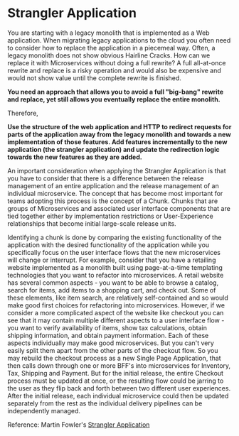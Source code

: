 # Strangler Application

You are starting with a legacy monolith that is implemented as a Web application.  When migrating legacy applications to the cloud you often need to consider how to replace the application in a piecemeal way.  Often, a legacy monolith does not show obvious Hairline Cracks. How can we replace it with Microservices without doing a full rewrite?  A full all-at-once rewrite and replace is a risky operation and would also be expensive and would not show value until the complete rewrite is finished.  

**You need an approach that allows you to avoid a full "big-bang" rewrite and replace, yet still allows you eventually replace the entire monolith.**

Therefore,

**Use the structure of the web application and HTTP to redirect requests for parts of the application away from the legacy monolith and towards a new implementation of those features.  Add features incrementally to the new application (the strangler application) and update the redirection logic towards the new features as they are added.**

An important consideration when applying the Strangler Application is that you have to consider that there is a difference between the release management of an entire application and the release management of an individual microservice.  The concept that has become most important for teams adopting this process is the concept of a Chunk. Chunks that are groups of Microservices and associated user interface components that are tied together either by implementation restrictions or User-Experience relationships that become initial large-scale release units.

Identifying a chunk is done by comparing the existing functionality of the application with the desired functionality of the application while you specifically focus on the user interface flows that the new microservices will change or interrupt.  For example, consider that you have a retailing website implemented as a monolith built using page-at-a-time templating technologies that you want to refactor into microservices.  A retail website has several common aspects - you want to be able to browse a catalog, search for items, add items to a shopping cart, and check out.  Some of these elements, like item search, are relatively self-contained and so would make good first choices for refactoring into microservices.  However, if we consider a more complicated aspect of the website like checkout you can see that it may contain multiple different aspects to a user interface flow - you want to verify availability of items, show tax calculations, obtain shipping information, and obtain payment information.  Each of these aspects individually may make good microservices.  But you can't very easily split them apart from the other parts of the checkout flow.  So you may rebuild the checkout process as a new Single Page Application, that then calls down through one or more BFF's into microservices for Inventory, Tax, Shipping and Payment. But for the initial release, the entire Checkout process must be updated at once, or the resulting flow could be jarring to the user as they flip back and forth between two different user experiences.  After the initial release, each individual microservice could then be updated separately from the rest as the individual delivery pipelines can be independently managed.

Reference: Martin Fowler's [Strangler Application](http://www.martinfowler.com/bliki/StranglerApplication.html)
